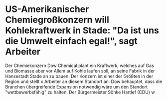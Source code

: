 # US-Amerikanischer Chemiegroßkonzern will Kohlekraftwerk in Stade: "Da ist uns die Umwelt einfach egal!", sagt Arbeiter
Der Chemiekonzern Dow Chemical plant ein Kraftwerk, welches auf Gas und Biomasse aber vor Allem auf Kohle laufen soll, an seine Fabrik in der Hansestadt Stade an zu bauen. Der Konzern ist einer der Größten in der Region und stellt x Arbeiter an diesem Standort an. Dow behauptet, dass die Branchen übergreifende Expansion notwendig wäre um den Standort "wettbewerbsfähig" zu halten. Der Bürgermeister Sönke Hartlef (CDU) w